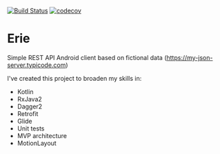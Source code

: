 [![Build Status](https://travis-ci.com/letelete/erie.svg?token=Sq94Sw2fJM9sbngYim6y&branch=master)](https://travis-ci.com/letelete/erie) [![codecov](https://codecov.io/gh/letelete/erie/branch/master/graph/badge.svg)](https://codecov.io/gh/letelete/erie)

# Erie

Simple REST API Android client based on fictional data (https://my-json-server.typicode.com)

I've created this project to broaden my skills in:

* Kotlin
* RxJava2
* Dagger2
* Retrofit
* Glide
* Unit tests
* MVP architecture
* MotionLayout